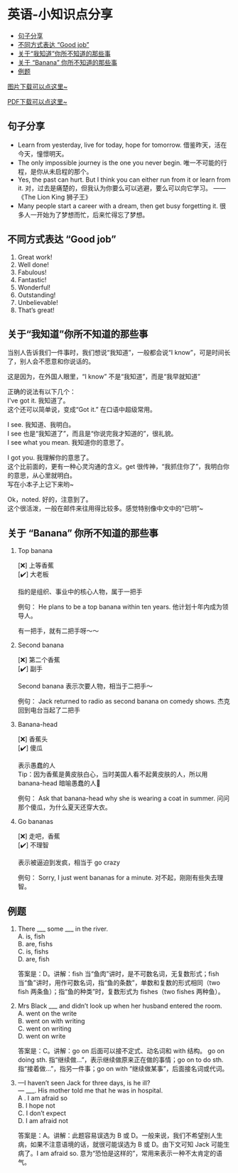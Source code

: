 # 英语-小知识点分享

  - [句子分享](#%E5%8F%A5%E5%AD%90%E5%88%86%E4%BA%AB)
  - [不同方式表达 “Good job”](#%E4%B8%8D%E5%90%8C%E6%96%B9%E5%BC%8F%E8%A1%A8%E8%BE%BE-good-job)
  - [关于“我知道”你所不知道的那些事](#%E5%85%B3%E4%BA%8E%E6%88%91%E7%9F%A5%E9%81%93%E4%BD%A0%E6%89%80%E4%B8%8D%E7%9F%A5%E9%81%93%E7%9A%84%E9%82%A3%E4%BA%9B%E4%BA%8B)
  - [关于 “Banana” 你所不知道的那些事](#%E5%85%B3%E4%BA%8E-banana-%E4%BD%A0%E6%89%80%E4%B8%8D%E7%9F%A5%E9%81%93%E7%9A%84%E9%82%A3%E4%BA%9B%E4%BA%8B)
  - [例题](#%E4%BE%8B%E9%A2%98)

[图片下载可以点这里~](https://cdn.jsdelivr.net/gh/ylsislove/image-home/test/20200729005157.jpg)

[PDF下载可以点这里~](./英语-小知识点分享20200728.pdf)

## 句子分享
* Learn from yesterday, live for today, hope for tomorrow. 借鉴昨天，活在今天，憧憬明天。
* The only impossible journey is the one you never begin. 唯一不可能的行程，是你从未启程的那个。
* Yes, the past can hurt. But I think you can either run from it or learn from it. 对，过去是痛楚的，但我认为你要么可以逃避，要么可以向它学习。 ——《The Lion King 狮子王》
* Many people start a career with a dream, then get busy forgetting it. 很多人一开始为了梦想而忙，后来忙得忘了梦想。

## 不同方式表达 “Good job” 
1. Great work!
2. Well done!
3. Fabulous!
4. Fantastic!
5. Wonderful!
6. Outstanding!
7. Unbelievable!
8. That’s great!

## 关于“我知道”你所不知道的那些事
当别人告诉我们一件事时，我们想说“我知道”，一般都会说“I know”，可是时间长了，别人会不愿意和你说话的。

这是因为，在外国人眼里，“I know” 不是“我知道”，而是“我早就知道”

正确的说法有以下几个：<br>
I've got it. 我知道了。<br>
这个还可以简单说，变成“Got it.” 在口语中超级常用。

I see. 我知道、我明白。<br>
I see 也是“我知道了”，而且是“你说完我才知道的”，很礼貌。<br>
I see what you mean. 我知道你的意思了。

I got you. 我理解你的意思了。<br>
这个比前面的，更有一种心灵沟通的含义。get 很传神，“我抓住你了”，我明白你的意思，从心里就明白。<br>
写在小本子上记下来哟~

Ok，noted. 好的，注意到了。<br>
这个很活泼，一般在邮件来往用得比较多。感觉特别像中文中的“已明”~

## 关于 “Banana” 你所不知道的那些事
1. Top banana
	
	[❌] 上等香蕉 <br>
	[✔️] 大老板
	
	指的是组织、事业中的核心人物，属于一把手
	
	例句：
	He plans to be a top banana within ten years. 他计划十年内成为领导人。
	
	有一把手，就有二把手呀～～
	
2. Second banana
	
	[❌] 第二个香蕉<br>
	[✔️] 副手
	
	Second banana 表示次要人物，相当于二把手～
	
	例句：
	Jack returned to radio as second banana on comedy shows. 杰克回到电台当起了二把手
	
3. Banana-head
	
	[❌] 香蕉头<br>
	[✔️] 傻瓜
	
	表示愚蠢的人<br>
	Tip：因为香蕉是黄皮肤白心，当时美国人看不起黄皮肤的人，所以用 banana-head 暗喻愚蠢的人👊
	
	例句：
	Ask that banana-head why she is wearing a coat in summer. 问问那个傻瓜，为什么夏天还穿大衣。
	
4. Go bananas
	
	[❌] 走吧，香蕉<br>
	[✔️] 不理智
	
	表示被逼迫到发疯，相当于 go crazy
	
	例句：
	Sorry, I just went bananas for a minute. 对不起，刚刚有些失去理智。

## 例题
1. There ___ some ___ in the river.<br>
	A. is, fish<br>
	B. are, fishs<br>
	C. is, fishs<br>
	D. are, fish<br>
	
	答案是：D。讲解：fish 当“鱼肉”讲时，是不可数名词，无复数形式；fish 当“鱼”讲时，用作可数名词，指“鱼的条数”，单数和复数的形式相同（two fish 两条鱼）；指“鱼的种类”时，复数形式为 fishes（two fishes 两种鱼）。

2. Mrs Black ___ and didn’t look up when her husband entered the room.<br>
	A. went on the write<br>
	B. went on with writing<br>
	C. went on writing<br>
	D. went on write<br>
	
	答案是：C。讲解：go on 后面可以接不定式、动名词和 with 结构。 go on doing sth. 指“继续做...”，表示继续做原来正在做的事情；go on to do sth. 指“接着做...”，指另一件事；go on with “继续做某事”，后面接名词或代词。

3. —I haven’t seen Jack for three days, is he ill?<br>
	— ___. His mother told me that he was in hospital.<br>
	A . I am afraid so<br>
	B. I hope not<br>
	C. I don’t expect<br>
	D. I am afraid not<br>
	
	答案是：A。讲解：此题容易误选为 B 或 D。一般来说，我们不希望别人生病，如果不注意语境的话，就很可能误选为 B 或 D。由下文可知 Jack 可能生病了。I am afraid so. 意为“恐怕是这样的”，常用来表示一种不太肯定的语气。
